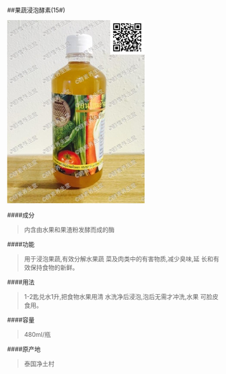 ##果蔬浸泡酵素(15#)

![果蔬浸泡酵素](images/015_mark.jpg)

####成分
>内含由水果和果渣粉发酵而成的酶

####功能
>用于浸泡果蔬,有效分解水果蔬 菜及肉类中的有害物质,减少臭味,延 长和有效保持食物的新鲜。

####用法
>1-2匙兑水1升,把食物水果用清 水洗净后浸泡,泡后无需才冲洗,水果 可脸皮食用。

####容量
>480ml/瓶

####原产地
>泰国净土村 